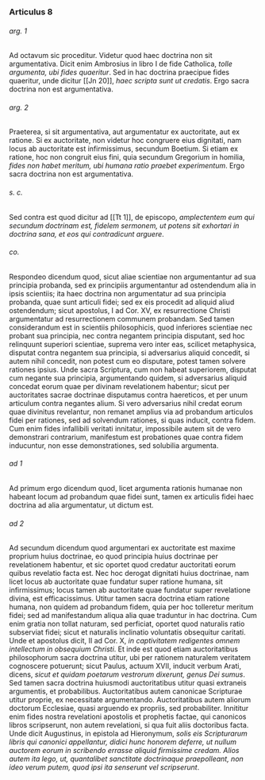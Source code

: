### Articulus 8

###### arg. 1
Ad octavum sic proceditur. Videtur quod haec doctrina non sit argumentativa. Dicit enim Ambrosius in libro I de fide Catholica, *tolle argumenta, ubi fides quaeritur*. Sed in hac doctrina praecipue fides quaeritur, unde dicitur [[Jn 20]], *haec scripta sunt ut credatis*. Ergo sacra doctrina non est argumentativa.

###### arg. 2
Praeterea, si sit argumentativa, aut argumentatur ex auctoritate, aut ex ratione. Si ex auctoritate, non videtur hoc congruere eius dignitati, nam locus ab auctoritate est infirmissimus, secundum Boetium. Si etiam ex ratione, hoc non congruit eius fini, quia secundum Gregorium in homilia, *fides non habet meritum, ubi humana ratio praebet experimentum*. Ergo sacra doctrina non est argumentativa.

###### s. c.
Sed contra est quod dicitur ad [[Tt 1]], de episcopo, *amplectentem eum qui secundum doctrinam est, fidelem sermonem, ut potens sit exhortari in doctrina sana, et eos qui contradicunt arguere*.

###### co.
Respondeo dicendum quod, sicut aliae scientiae non argumentantur ad sua principia probanda, sed ex principiis argumentantur ad ostendendum alia in ipsis scientiis; ita haec doctrina non argumentatur ad sua principia probanda, quae sunt articuli fidei; sed ex eis procedit ad aliquid aliud ostendendum; sicut apostolus, I ad Cor. XV, ex resurrectione Christi argumentatur ad resurrectionem communem probandam. Sed tamen considerandum est in scientiis philosophicis, quod inferiores scientiae nec probant sua principia, nec contra negantem principia disputant, sed hoc relinquunt superiori scientiae, suprema vero inter eas, scilicet metaphysica, disputat contra negantem sua principia, si adversarius aliquid concedit, si autem nihil concedit, non potest cum eo disputare, potest tamen solvere rationes ipsius. Unde sacra Scriptura, cum non habeat superiorem, disputat cum negante sua principia, argumentando quidem, si adversarius aliquid concedat eorum quae per divinam revelationem habentur; sicut per auctoritates sacrae doctrinae disputamus contra haereticos, et per unum articulum contra negantes alium. Si vero adversarius nihil credat eorum quae divinitus revelantur, non remanet amplius via ad probandum articulos fidei per rationes, sed ad solvendum rationes, si quas inducit, contra fidem. Cum enim fides infallibili veritati innitatur, impossibile autem sit de vero demonstrari contrarium, manifestum est probationes quae contra fidem inducuntur, non esse demonstrationes, sed solubilia argumenta.

###### ad 1
Ad primum ergo dicendum quod, licet argumenta rationis humanae non habeant locum ad probandum quae fidei sunt, tamen ex articulis fidei haec doctrina ad alia argumentatur, ut dictum est.

###### ad 2
Ad secundum dicendum quod argumentari ex auctoritate est maxime proprium huius doctrinae, eo quod principia huius doctrinae per revelationem habentur, et sic oportet quod credatur auctoritati eorum quibus revelatio facta est. Nec hoc derogat dignitati huius doctrinae, nam licet locus ab auctoritate quae fundatur super ratione humana, sit infirmissimus; locus tamen ab auctoritate quae fundatur super revelatione divina, est efficacissimus. Utitur tamen sacra doctrina etiam ratione humana, non quidem ad probandum fidem, quia per hoc tolleretur meritum fidei; sed ad manifestandum aliqua alia quae traduntur in hac doctrina. Cum enim gratia non tollat naturam, sed perficiat, oportet quod naturalis ratio subserviat fidei; sicut et naturalis inclinatio voluntatis obsequitur caritati. Unde et apostolus dicit, II ad Cor. X, *in captivitatem redigentes omnem intellectum in obsequium Christi*. Et inde est quod etiam auctoritatibus philosophorum sacra doctrina utitur, ubi per rationem naturalem veritatem cognoscere potuerunt; sicut Paulus, actuum XVII, inducit verbum Arati, dicens, *sicut et quidam poetarum vestrorum dixerunt, genus Dei sumus*. Sed tamen sacra doctrina huiusmodi auctoritatibus utitur quasi extraneis argumentis, et probabilibus. Auctoritatibus autem canonicae Scripturae utitur proprie, ex necessitate argumentando. Auctoritatibus autem aliorum doctorum Ecclesiae, quasi arguendo ex propriis, sed probabiliter. Innititur enim fides nostra revelationi apostolis et prophetis factae, qui canonicos libros scripserunt, non autem revelationi, si qua fuit aliis doctoribus facta. Unde dicit Augustinus, in epistola ad Hieronymum, *solis eis Scripturarum libris qui canonici appellantur, didici hunc honorem deferre, ut nullum auctorem eorum in scribendo errasse aliquid firmissime credam. Alios autem ita lego, ut, quantalibet sanctitate doctrinaque praepolleant, non ideo verum putem, quod ipsi ita senserunt vel scripserunt*.

